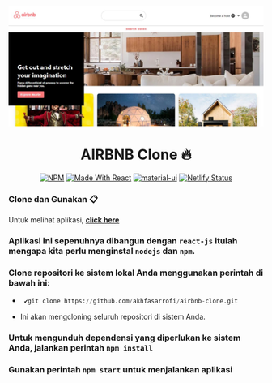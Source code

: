 <p align="center"> 
    <img src="images/banner.JPG" align="center"></img>
</p>

<h1 align="center"> AIRBNB Clone 🔥 </h1> 

<p align="center">
  <a href="https://www.npmjs.com/package/npm/v/6.13.4"><img alt="NPM" src="https://img.shields.io/badge/npm-6.13.7-blueviolet?style=flat-square" /></a>
  <a href="https://reactjs.org/"><img alt="Made With React" src="https://img.shields.io/badge/made%20with-react-61DAFB?style=flat-square" /></a>
  <a href="https://material-ui.com/"><img alt="material-ui" src="https://img.shields.io/badge/material--ui-v4.11.0%20-blue" /></a>
  <a href="https://app.netlify.com/sites/akhfas-airbnb-clone/deploys"><img alt="Netlify Status" src="https://api.netlify.com/api/v1/badges/abf59f82-3251-4040-b24c-949b86691642/deploy-status?style=flat-square" /></a>
</p>

### Clone dan Gunakan 📋

Untuk melihat aplikasi, **[click here](https://akhfas-airbnb-clone.netlify.app/)**

### Aplikasi ini sepenuhnya dibangun dengan `react-js` itulah mengapa kita perlu menginstal `nodejs` dan `npm`.

### Clone repositori ke sistem lokal Anda menggunakan perintah di bawah ini:
  - ```python
     ✔️git clone https://github.com/akhfasarrofi/airbnb-clone.git
    ```
  - Ini akan mengcloning seluruh repositori di sistem Anda.
### Untuk mengunduh dependensi yang diperlukan ke sistem Anda,  jalankan perintah `npm install`
  
### Gunakan perintah `npm start` untuk menjalankan aplikasi
